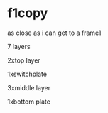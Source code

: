 # f1copy

as close as i can get to a frame1

7 layers

2xtop layer

1xswitchplate

3xmiddle layer

1xbottom plate
